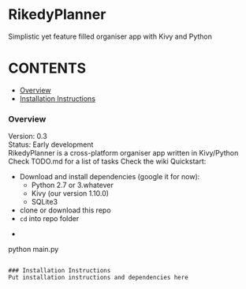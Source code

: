 # RikedyPlanner
Simplistic yet feature filled organiser app with Kivy and Python

# CONTENTS
- [Overview](#overview)
- [Installation Instructions](#installation-instructions)

### Overview
Version: 0.3  
Status: Early development  
RikedyPlanner is a cross-platform organiser app written in Kivy/Python  
Check TODO.md for a list of tasks
Check the wiki
Quickstart:
 - Download and install dependencies (google it for now):
 	- Python 2.7 or 3.whatever
 	- Kivy (our version 1.10.0)
 	- SQLite3
 - clone or download this repo
 - `cd` into repo folder
 - ```python
python main.py
```

### Installation Instructions
Put installation instructions and dependencies here
